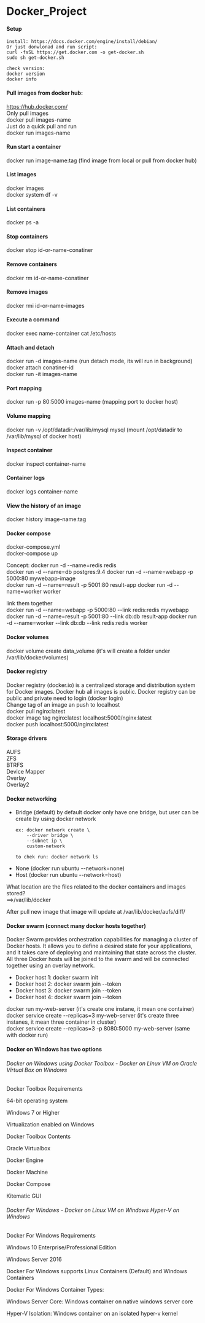 # Docker_Project
#### Setup
```
install: https://docs.docker.com/engine/install/debian/
Or just donwlonad and run script:
curl -fsSL https://get.docker.com -o get-docker.sh
sudo sh get-docker.sh

check version:
docker version
docker info
```

#### Pull images from docker hub: 
https://hub.docker.com/  
Only pull images                   
docker pull images-name         
Just do a quick pull and run            
docker run images-name

#### Run start a container
docker run image-name:tag (find image from local or pull from docker hub)

#### List images
docker images           
docker system df -v         

#### List containers
docker ps -a

#### Stop containers
docker stop id-or-name-conatiner

#### Remove containers
docker rm id-or-name-conatiner

#### Remove images
docker rmi id-or-name-images

#### Execute a command
docker exec name-container cat /etc/hosts

#### Attach and detach
docker run -d images-name (run detach mode, its will run in background)                    
docker attach conatiner-id          
docker run -it images-name  

#### Port mapping
docker run -p 80:5000 images-name (mapping port to docker host)    

#### Volume mapping
docker run -v /opt/datadir:/var/lib/mysql mysql (mount /opt/datadir to /var/lib/mysql of docker host)

#### Inspect container
docker inspect container-name

#### Container logs
docker logs container-name

#### View the history of an image
docker history image-name:tag

#### Docker compose
docker-compose.yml          
docker-compose up    

Concept:
docker run -d --name=redis redis                
docker run -d --name=db postgres:9.4 
docker run -d --name=webapp -p 5000:80 mywebapp-image                
docker run -d --name=result -p 5001:80 result-app
docker run -d --name=worker worker      

link them together          
docker run -d --name=webapp -p 5000:80 --link redis:redis mywebapp 
docker run -d --name=result -p 5001:80 --link db:db result-app
docker run -d --name=worker --link db:db --link redis:redis worker      

#### Docker volumes
docker volume create data_volume (it's will create a folder under /var/lib/docker/volumes)          

#### Docker registry
Docker registry (docker.io) is a centralized storage and distribution system for Docker images. Docker hub all images is public. Docker registry can be public and private need to login (docker login)    
Change tag of an image an push to localhost         
docker pull nginx:latest                
docker image tag nginx:latest localhost:5000/nginx:latest                          
docker push localhost:5000/nginx:latest         

#### Storage drivers
AUFS                    
ZFS              
BTRFS                  
Device Mapper                  
Overlay          
Overlay2             

#### Docker networking
- Bridge (default)
    by default docker only have one bridge, but user can be create by using docker network  
    ```            
    ex: docker network create \         
        --driver bridge \           
        --subnet ip \           
        custom-network     
    
    to chek run: docker network ls
    ```               
- None (docker run ubuntu --network=none)           
- Host (docker run ubuntu --network=host)           


What location are the files related to the docker containers and images stored?     
==>/var/lib/docker

After pull new image that image will update at /var/lib/docker/aufs/diff/

#### Docker swarm (connect many docker hosts together)
Docker Swarm provides orchestration capabilities for managing a cluster of Docker hosts. It allows you to define a desired state for your applications, and it takes care of deploying and maintaining that state across the cluster. All three Docker hosts will be joined to the swarm and will be connected together using an overlay network.       
- Docker host 1: docker swarm init              
- Docker host 2: docker swarm join --token <token>          
- Docker host 3: docker swarm join --token <token>              
- Docker host 4: docker swarm join --token <token>    

docker run my-web-server (it's create one instane, it mean one container)          
docker service create --replicas=3 my-web-server (it's create three instanes, it mean three container in cluster)      
docker service create --replicas=3 -p 8080:5000 my-web-server (same with docker run)                


#### Docker on Windows has two options

###### Docker on Windows using Docker Toolbox - Docker on Linux VM on Oracle Virtual Box on Windows            

Docker Toolbox Requirements         

64-bit operating system             

Windows 7 or Higher             

Virtualization enabled on Windows               

Docker Toolbox Contents             

Oracle Virtualbox               

Docker Engine               

Docker Machine              

Docker Compose              

Kitematic GUI                   

###### Docker For Windows - Docker on Linux VM on Windows Hyper-V on Windows

Docker For Windows Requirements         

Windows 10 Enterprise/Professional Edition              

Windows Server 2016             

Docker For Windows supports Linux Containers (Default) and Windows Containers               

Docker For Windows Container Types:                 

Windows Server Core: Windows container on native windows server core                

Hyper-V Isolation: Windows container on an isolated hyper-v kernel              
